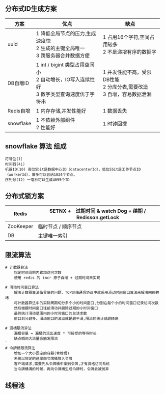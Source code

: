 ## 分布式ID生成方案

| 方案      | 优点                                                         | 缺点                                                         |
| --------- | ------------------------------------------------------------ | ------------------------------------------------------------ |
| uuid      | 1  降低全局节点的压力,生成速度快<br/>2  生成的主键全局唯一<br/>3 跨服务器合并数据方便 | 1 占用16个字符,空间占用较多<br/>2 不是递增有序的数据字       |
| DB自增ID  | 1 int / bigint 类型占用空间小<br/>2 自动增长，IO写入连续性好<br/>3 数字类型查询速度优于字符串 | 1 并发性能不高，受限DB性能<br/>2 分库分表,需要改造<br/>3 自增，容易数据泄漏 |
| Redis自增 | 1 内存存储,并发性能好                                        | 1 数据丢失                                                   |
| snowflake | 1 不依赖外部组件<br/>2 性能好                                | 1 时钟回拨                                                   |

## snowflake 算法 组成

```
符号位(1)
时间戳(41)
机器ID(10) 高位5bit是数据中心ID（datacenterId），低位5bit是工作节点ID（workerId），做多可以容纳1024个节点。
序列号(12) 一毫秒可以生成4095个ID
```

## 分布式锁方案

| Redis     | SETNX +　过期时间  &  watch Dog + 续期  / Redisson.getLock |
| --------- | ---------------------------------------------------------- |
| ZooKeeper | 临时节点  / 顺序节点                                       |
| DB        | 主键唯一索引                                               |

## 限流算法

```
# 计数器算法 
	指定时间周期内累加访问次数
	使用 redis 的 incr 原子自增 + 过期时间来实现 
	
# 滑动时间窗口算法 
	解决计数器算法临界值的问题，TCP网络通信协议中就采用滑动时间窗口算法来解决网络拥堵
	将计数器算法中的实际周期切分多个小的时间窗口,分别在每个小的时间窗口记录访问次数
	然后根据时间窗口往前滑动并删除过期的小时间窗口
	最终统计滑动范围内的小时间窗口的总请求数
	窗口划分越多，滑动窗口的滚动就是越平滑,限流的统计就越精确

# 漏桶限流算法
	漏桶容量 = 漏桶的流出速度 * 可接受的等待时长
	缺点瞬间大流量会触发限流
`
# 令牌桶限流算法
	增加一个大小固定的容器(令牌桶)
	系统以恒定的速率向令牌桶放入令牌
	客户端请求,需要先从令牌桶中拿到令牌,才有资格访问系统
	当令牌桶满的时候，再向令牌桶生成令牌时，令牌会被抛弃
```

## 线程池

```
```


